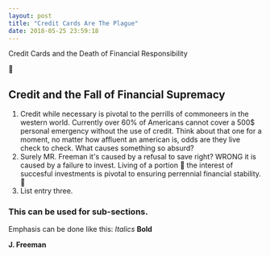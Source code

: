 ```yaml
---
layout: post
title: "Credit Cards Are The Plague"
date: 2018-05-25 23:59:18
---
```


Credit Cards and the Death of Financial Responsibility


## Credit and the Fall of Financial Supremacy
1. Credit while necessary is pivotal to the perrills of commoneers in the western world. Currently over 60% of Americans cannot cover a 500$ personal emergency without the use of credit. Think about that one for a moment, no matter how affluent an american is, odds are they live check to check. What causes something so absurd?
2. Surely MR. Freeman it's caused by a refusal to save right? WRONG it is caused by a failure to invest. Living of a portion  the interest of succesful investments is pivotal to ensuring perrennial financial stability. 
3. List entry three.

### This can be used for sub-sections.

Emphasis can be done like this: *Italics* **Bold**

**J. Freeman**

